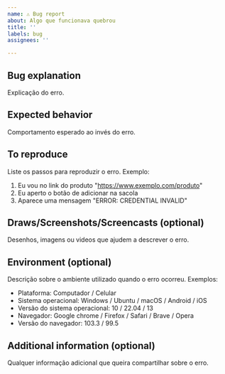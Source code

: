 ```yaml
---
name: ⚠️ Bug report
about: Algo que funcionava quebrou
title: ''
labels: bug
assignees: ''

---
```


## Bug explanation
Explicação do erro.

## Expected behavior
Comportamento esperado ao invés do erro.

## To reproduce
Liste os passos para reproduzir o erro. Exemplo:
1. Eu vou no link do produto "https://www.exemplo.com/produto"
2. Eu aperto o botão de adicionar na sacola
3. Aparece uma mensagem "ERROR: CREDENTIAL INVALID"

## Draws/Screenshots/Screencasts (optional)
Desenhos, imagens ou videos que ajudem a descrever o erro.

## Environment (optional)
Descrição sobre o ambiente utilizado quando o erro ocorreu. Exemplos:
- Plataforma: Computador / Celular
- Sistema operacional: Windows / Ubuntu / macOS / Android / iOS
- Versão do sistema operacional: 10 / 22.04 / 13
- Navegador: Google chrome / Firefox / Safari / Brave / Opera
- Versão do navegador: 103.3 / 99.5

## Additional information (optional)
Qualquer informação adicional que queira compartilhar sobre o erro.
